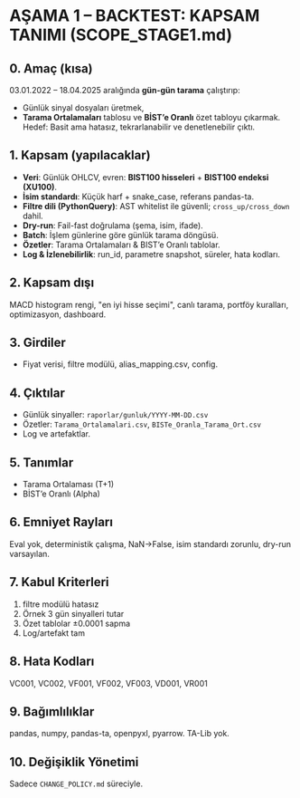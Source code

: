 # AŞAMA 1 – BACKTEST: KAPSAM TANIMI (SCOPE_STAGE1.md)

## 0. Amaç (kısa)
03.01.2022 – 18.04.2025 aralığında **gün-gün tarama** çalıştırıp:
- Günlük sinyal dosyaları üretmek,
- **Tarama Ortalamaları** tablosu ve **BİST’e Oranlı** özet tabloyu çıkarmak.
Hedef: Basit ama hatasız, tekrarlanabilir ve denetlenebilir çıktı.

## 1. Kapsam (yapılacaklar)
- **Veri**: Günlük OHLCV, evren: **BIST100 hisseleri** + **BIST100 endeksi (XU100)**.
- **İsim standardı**: Küçük harf + snake_case, referans pandas-ta.
- **Filtre dili (PythonQuery)**: AST whitelist ile güvenli; `cross_up/cross_down` dahil.
- **Dry-run**: Fail-fast doğrulama (şema, isim, ifade).
- **Batch**: İşlem günlerine göre günlük tarama döngüsü.
- **Özetler**: Tarama Ortalamaları & BIST’e Oranlı tablolar.
- **Log & İzlenebilirlik**: run_id, parametre snapshot, süreler, hata kodları.

## 2. Kapsam dışı
MACD histogram rengi, "en iyi hisse seçimi", canlı tarama, portföy kuralları, optimizasyon, dashboard.

## 3. Girdiler
- Fiyat verisi, filtre modülü, alias_mapping.csv, config.

## 4. Çıktılar
- Günlük sinyaller: `raporlar/gunluk/YYYY-MM-DD.csv`
- Özetler: `Tarama_Ortalamalari.csv`, `BISTe_Oranla_Tarama_Ort.csv`
- Log ve artefaktlar.

## 5. Tanımlar
- Tarama Ortalaması (T+1)
- BİST’e Oranlı (Alpha)

## 6. Emniyet Rayları
Eval yok, deterministik çalışma, NaN→False, isim standardı zorunlu, dry-run varsayılan.

## 7. Kabul Kriterleri
1) filtre modülü hatasız
2) Örnek 3 gün sinyalleri tutar
3) Özet tablolar ±0.0001 sapma
4) Log/artefakt tam

## 8. Hata Kodları
VC001, VC002, VF001, VF002, VF003, VD001, VR001

## 9. Bağımlılıklar
pandas, numpy, pandas-ta, openpyxl, pyarrow. TA-Lib yok.

## 10. Değişiklik Yönetimi
Sadece `CHANGE_POLICY.md` süreciyle.
